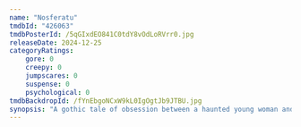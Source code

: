 ```yaml
---
name: "Nosferatu"
tmdbId: "426063"
tmdbPosterId: /5qGIxdEO841C0tdY8vOdLoRVrr0.jpg
releaseDate: 2024-12-25
categoryRatings:
    gore: 0
    creepy: 0
    jumpscares: 0
    suspense: 0
    psychological: 0
tmdbBackdropId: /fYnEbgoNCxW9kL0IgOgtJb9JTBU.jpg
synopsis: "A gothic tale of obsession between a haunted young woman and the terrifying vampire infatuated with her, causing untold horror in its wake."
---
```

